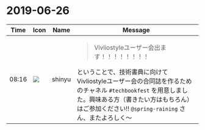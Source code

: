 # 2019-06-26

|Time|Icon|Name|Message|
|---|---|---|---|
|08:16|![](https://avatars.slack-edge.com/2018-04-27/354445776386_e258f5ed5ba887b08668_72.jpg)|shinyu|<blockquote>Vivliostyleユーザー会出ます！！！！！！！！</blockquote>ということで、技術書典に向けてVivliostyleユーザー会の合同誌を作るためのチャネル `#techbookfest` を用意しました。興味ある方（書きたい方はもちろん）はご参加ください‼️ `@spring-raining` さん、またよろしく〜|
